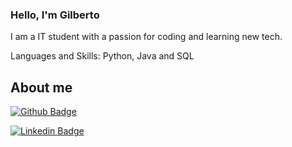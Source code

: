 ### Hello, I'm Gilberto

I am a IT student with a passion for coding and learning new tech.

Languages and Skills: Python, Java and SQL

## About me

[![Github Badge](https://img.shields.io/badge/-Github-000?style=flat-square&logo=Github&logoColor=white&link=https://github.com/jvniorgc/)](https://github.com/jvniorgc/)

[![Linkedin Badge](https://img.shields.io/badge/-LinkedIn-blue?style=flat-square&logo=Linkedin&logoColor=white&link=linkedin.com/in/jvniorgc)](linkedin.com/in/jvniorgc)

<!--
**jvniorgc/jvniorgc** is a ✨ _special_ ✨ repository because its `README.md` (this file) appears on your GitHub profile.

Here are some ideas to get you started:

- 🔭 I’m currently working on ...
- 🌱 I’m currently learning ...
- 👯 I’m looking to collaborate on ...
- 🤔 I’m looking for help with ...
- 💬 Ask me about ...
- 📫 How to reach me: ...
- 😄 Pronouns: ...
- ⚡ Fun fact: ...
-->
